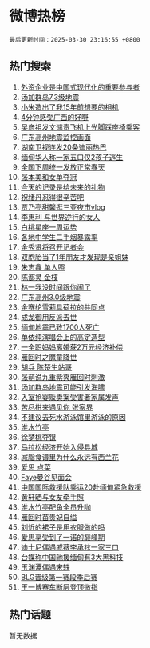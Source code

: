 # 微博热榜

`最后更新时间：2025-03-30 23:16:55 +0800`

## 热门搜索

1. [外资企业是中国式现代化的重要参与者](https://m.weibo.cn/search?containerid=100103type%3D1%26t%3D10%26q%3D%23%E5%A4%96%E8%B5%84%E4%BC%81%E4%B8%9A%E6%98%AF%E4%B8%AD%E5%9B%BD%E5%BC%8F%E7%8E%B0%E4%BB%A3%E5%8C%96%E7%9A%84%E9%87%8D%E8%A6%81%E5%8F%82%E4%B8%8E%E8%80%85%23&stream_entry_id=51&isnewpage=1&extparam=seat%3D1%26pos%3D0%26filter_type%3Drealtimehot%26stream_entry_id%3D51%26c_type%3D51%26dgr%3D0%26cate%3D10103%26q%3D%2523%25E5%25A4%2596%25E8%25B5%2584%25E4%25BC%2581%25E4%25B8%259A%25E6%2598%25AF%25E4%25B8%25AD%25E5%259B%25BD%25E5%25BC%258F%25E7%258E%25B0%25E4%25BB%25A3%25E5%258C%2596%25E7%259A%2584%25E9%2587%258D%25E8%25A6%2581%25E5%258F%2582%25E4%25B8%258E%25E8%2580%2585%2523%26display_time%3D1743347814%26pre_seqid%3D174334781441103112343105)
1. [汤加群岛7.3级地震](https://m.weibo.cn/search?containerid=100103type%3D1%26t%3D10%26q%3D%23%E6%B1%A4%E5%8A%A0%E7%BE%A4%E5%B2%9B7.3%E7%BA%A7%E5%9C%B0%E9%9C%87%23&stream_entry_id=31&isnewpage=1&extparam=seat%3D1%26stream_entry_id%3D31%26q%3D%2523%25E6%25B1%25A4%25E5%258A%25A0%25E7%25BE%25A4%25E5%25B2%259B7.3%25E7%25BA%25A7%25E5%259C%25B0%25E9%259C%2587%2523%26dgr%3D0%26flag%3D2%26pos%3D0%26band_rank%3D1%26c_type%3D31%26realpos%3D1%26lcate%3D5001%26cate%3D5001%26filter_type%3Drealtimehot%26display_time%3D1743347814%26pre_seqid%3D174334781441103112343105)
1. [小米造出了我15年前想要的相机](https://m.weibo.cn/search?containerid=100103type%3D1%26t%3D10%26q%3D%E5%B0%8F%E7%B1%B3%E9%80%A0%E5%87%BA%E4%BA%86%E6%88%9115%E5%B9%B4%E5%89%8D%E6%83%B3%E8%A6%81%E7%9A%84%E7%9B%B8%E6%9C%BA&stream_entry_id=31&isnewpage=1&extparam=seat%3D1%26stream_entry_id%3D31%26q%3D%25E5%25B0%258F%25E7%25B1%25B3%25E9%2580%25A0%25E5%2587%25BA%25E4%25BA%2586%25E6%2588%259115%25E5%25B9%25B4%25E5%2589%258D%25E6%2583%25B3%25E8%25A6%2581%25E7%259A%2584%25E7%259B%25B8%25E6%259C%25BA%26dgr%3D0%26flag%3D2%26pos%3D1%26band_rank%3D2%26c_type%3D31%26realpos%3D2%26lcate%3D5001%26cate%3D5001%26filter_type%3Drealtimehot%26display_time%3D1743347814%26pre_seqid%3D174334781441103112343105)
1. [4分钟感受广西的好嘢](https://m.weibo.cn/search?containerid=100103type%3D1%26t%3D10%26q%3D%234%E5%88%86%E9%92%9F%E6%84%9F%E5%8F%97%E5%B9%BF%E8%A5%BF%E7%9A%84%E5%A5%BD%E5%98%A2%23&stream_entry_id=31&isnewpage=1&extparam=seat%3D1%26stream_entry_id%3D31%26q%3D%25234%25E5%2588%2586%25E9%2592%259F%25E6%2584%259F%25E5%258F%2597%25E5%25B9%25BF%25E8%25A5%25BF%25E7%259A%2584%25E5%25A5%25BD%25E5%2598%25A2%2523%26dgr%3D0%26flag%3D0%26pos%3D2%26band_rank%3D3%26c_type%3D31%26realpos%3D3%26lcate%3D5001%26cate%3D5001%26filter_type%3Drealtimehot%26display_time%3D1743347814%26pre_seqid%3D174334781441103112343105)
1. [吴彦祖发文谴责飞机上光脚踩座椅乘客](https://m.weibo.cn/search?containerid=100103type%3D1%26t%3D10%26q%3D%23%E5%90%B4%E5%BD%A6%E7%A5%96%E5%8F%91%E6%96%87%E8%B0%B4%E8%B4%A3%E9%A3%9E%E6%9C%BA%E4%B8%8A%E5%85%89%E8%84%9A%E8%B8%A9%E5%BA%A7%E6%A4%85%E4%B9%98%E5%AE%A2%23&stream_entry_id=31&isnewpage=1&extparam=seat%3D1%26stream_entry_id%3D31%26q%3D%2523%25E5%2590%25B4%25E5%25BD%25A6%25E7%25A5%2596%25E5%258F%2591%25E6%2596%2587%25E8%25B0%25B4%25E8%25B4%25A3%25E9%25A3%259E%25E6%259C%25BA%25E4%25B8%258A%25E5%2585%2589%25E8%2584%259A%25E8%25B8%25A9%25E5%25BA%25A7%25E6%25A4%2585%25E4%25B9%2598%25E5%25AE%25A2%2523%26dgr%3D0%26flag%3D1%26pos%3D3%26band_rank%3D4%26c_type%3D31%26realpos%3D4%26lcate%3D5001%26cate%3D5001%26filter_type%3Drealtimehot%26display_time%3D1743347814%26pre_seqid%3D174334781441103112343105)
1. [广东高州地震监控画面](https://m.weibo.cn/search?containerid=100103type%3D1%26t%3D10%26q%3D%23%E5%B9%BF%E4%B8%9C%E9%AB%98%E5%B7%9E%E5%9C%B0%E9%9C%87%E7%9B%91%E6%8E%A7%E7%94%BB%E9%9D%A2%23&stream_entry_id=31&isnewpage=1&extparam=seat%3D1%26stream_entry_id%3D31%26q%3D%2523%25E5%25B9%25BF%25E4%25B8%259C%25E9%25AB%2598%25E5%25B7%259E%25E5%259C%25B0%25E9%259C%2587%25E7%259B%2591%25E6%258E%25A7%25E7%2594%25BB%25E9%259D%25A2%2523%26dgr%3D0%26flag%3D1%26pos%3D4%26band_rank%3D5%26c_type%3D31%26realpos%3D5%26lcate%3D5001%26cate%3D5001%26filter_type%3Drealtimehot%26display_time%3D1743347814%26pre_seqid%3D174334781441103112343105)
1. [湖南卫视连发20条迪丽热巴](https://m.weibo.cn/search?containerid=100103type%3D1%26t%3D10%26q%3D%23%E6%B9%96%E5%8D%97%E5%8D%AB%E8%A7%86%E8%BF%9E%E5%8F%9120%E6%9D%A1%E8%BF%AA%E4%B8%BD%E7%83%AD%E5%B7%B4%23&stream_entry_id=31&isnewpage=1&extparam=seat%3D1%26stream_entry_id%3D31%26q%3D%2523%25E6%25B9%2596%25E5%258D%2597%25E5%258D%25AB%25E8%25A7%2586%25E8%25BF%259E%25E5%258F%259120%25E6%259D%25A1%25E8%25BF%25AA%25E4%25B8%25BD%25E7%2583%25AD%25E5%25B7%25B4%2523%26dgr%3D0%26flag%3D0%26pos%3D5%26band_rank%3D6%26c_type%3D31%26realpos%3D6%26lcate%3D5001%26cate%3D5001%26filter_type%3Drealtimehot%26display_time%3D1743347814%26pre_seqid%3D174334781441103112343105)
1. [缅甸华人称一家五口仅2孩子逃生](https://m.weibo.cn/search?containerid=100103type%3D1%26t%3D10%26q%3D%23%E7%BC%85%E7%94%B8%E5%8D%8E%E4%BA%BA%E7%A7%B0%E4%B8%80%E5%AE%B6%E4%BA%94%E5%8F%A3%E4%BB%852%E5%AD%A9%E5%AD%90%E9%80%83%E7%94%9F%23&stream_entry_id=31&isnewpage=1&extparam=seat%3D1%26stream_entry_id%3D31%26q%3D%2523%25E7%25BC%2585%25E7%2594%25B8%25E5%258D%258E%25E4%25BA%25BA%25E7%25A7%25B0%25E4%25B8%2580%25E5%25AE%25B6%25E4%25BA%2594%25E5%258F%25A3%25E4%25BB%25852%25E5%25AD%25A9%25E5%25AD%2590%25E9%2580%2583%25E7%2594%259F%2523%26dgr%3D0%26flag%3D1%26pos%3D6%26band_rank%3D7%26c_type%3D31%26realpos%3D7%26lcate%3D5001%26cate%3D5001%26filter_type%3Drealtimehot%26display_time%3D1743347814%26pre_seqid%3D174334781441103112343105)
1. [全国下周统一发放正常春天](https://m.weibo.cn/search?containerid=100103type%3D1%26t%3D10%26q%3D%23%E5%85%A8%E5%9B%BD%E4%B8%8B%E5%91%A8%E7%BB%9F%E4%B8%80%E5%8F%91%E6%94%BE%E6%AD%A3%E5%B8%B8%E6%98%A5%E5%A4%A9%23&stream_entry_id=31&isnewpage=1&extparam=seat%3D1%26stream_entry_id%3D31%26q%3D%2523%25E5%2585%25A8%25E5%259B%25BD%25E4%25B8%258B%25E5%2591%25A8%25E7%25BB%259F%25E4%25B8%2580%25E5%258F%2591%25E6%2594%25BE%25E6%25AD%25A3%25E5%25B8%25B8%25E6%2598%25A5%25E5%25A4%25A9%2523%26dgr%3D0%26flag%3D1%26pos%3D7%26band_rank%3D8%26c_type%3D31%26realpos%3D8%26lcate%3D5001%26cate%3D5001%26filter_type%3Drealtimehot%26display_time%3D1743347814%26pre_seqid%3D174334781441103112343105)
1. [张本美和女单夺冠](https://m.weibo.cn/search?containerid=100103type%3D1%26t%3D10%26q%3D%23%E5%BC%A0%E6%9C%AC%E7%BE%8E%E5%92%8C%E5%A5%B3%E5%8D%95%E5%A4%BA%E5%86%A0%23&stream_entry_id=31&isnewpage=1&extparam=seat%3D1%26stream_entry_id%3D31%26q%3D%2523%25E5%25BC%25A0%25E6%259C%25AC%25E7%25BE%258E%25E5%2592%258C%25E5%25A5%25B3%25E5%258D%2595%25E5%25A4%25BA%25E5%2586%25A0%2523%26dgr%3D0%26flag%3D0%26pos%3D8%26band_rank%3D9%26c_type%3D31%26realpos%3D9%26lcate%3D5001%26cate%3D5001%26filter_type%3Drealtimehot%26display_time%3D1743347814%26pre_seqid%3D174334781441103112343105)
1. [今天的记录是给未来的礼物](https://m.weibo.cn/search?containerid=100103type%3D1%26t%3D10%26q%3D%23%E4%BB%8A%E5%A4%A9%E7%9A%84%E8%AE%B0%E5%BD%95%E6%98%AF%E7%BB%99%E6%9C%AA%E6%9D%A5%E7%9A%84%E7%A4%BC%E7%89%A9%23&stream_entry_id=31&isnewpage=1&extparam=seat%3D1%26stream_entry_id%3D31%26q%3D%2523%25E4%25BB%258A%25E5%25A4%25A9%25E7%259A%2584%25E8%25AE%25B0%25E5%25BD%2595%25E6%2598%25AF%25E7%25BB%2599%25E6%259C%25AA%25E6%259D%25A5%25E7%259A%2584%25E7%25A4%25BC%25E7%2589%25A9%2523%26dgr%3D0%26flag%3D1%26pos%3D9%26band_rank%3D10%26c_type%3D31%26realpos%3D10%26lcate%3D5001%26cate%3D5001%26filter_type%3Drealtimehot%26display_time%3D1743347814%26pre_seqid%3D174334781441103112343105)
1. [祝绪丹忍得很辛苦吧](https://m.weibo.cn/search?containerid=100103type%3D1%26t%3D10%26q%3D%E7%A5%9D%E7%BB%AA%E4%B8%B9%E5%BF%8D%E5%BE%97%E5%BE%88%E8%BE%9B%E8%8B%A6%E5%90%A7&stream_entry_id=31&isnewpage=1&extparam=seat%3D1%26stream_entry_id%3D31%26q%3D%25E7%25A5%259D%25E7%25BB%25AA%25E4%25B8%25B9%25E5%25BF%258D%25E5%25BE%2597%25E5%25BE%2588%25E8%25BE%259B%25E8%258B%25A6%25E5%2590%25A7%26dgr%3D0%26flag%3D2%26pos%3D10%26band_rank%3D11%26c_type%3D31%26realpos%3D11%26lcate%3D5001%26cate%3D5001%26filter_type%3Drealtimehot%26display_time%3D1743347814%26pre_seqid%3D174334781441103112343105)
1. [贾乃亮甜馨逛三亚夜市vlog](https://m.weibo.cn/search?containerid=100103type%3D1%26t%3D10%26q%3D%23%E8%B4%BE%E4%B9%83%E4%BA%AE%E7%94%9C%E9%A6%A8%E9%80%9B%E4%B8%89%E4%BA%9A%E5%A4%9C%E5%B8%82vlog%23&stream_entry_id=31&isnewpage=1&extparam=seat%3D1%26stream_entry_id%3D31%26q%3D%2523%25E8%25B4%25BE%25E4%25B9%2583%25E4%25BA%25AE%25E7%2594%259C%25E9%25A6%25A8%25E9%2580%259B%25E4%25B8%2589%25E4%25BA%259A%25E5%25A4%259C%25E5%25B8%2582vlog%2523%26dgr%3D0%26flag%3D1%26pos%3D11%26band_rank%3D12%26c_type%3D31%26realpos%3D12%26lcate%3D5001%26cate%3D5001%26filter_type%3Drealtimehot%26display_time%3D1743347814%26pre_seqid%3D174334781441103112343105)
1. [李惠利 与世界逆行的女人](https://m.weibo.cn/search?containerid=100103type%3D1%26t%3D10%26q%3D%E6%9D%8E%E6%83%A0%E5%88%A9+%E4%B8%8E%E4%B8%96%E7%95%8C%E9%80%86%E8%A1%8C%E7%9A%84%E5%A5%B3%E4%BA%BA&stream_entry_id=31&isnewpage=1&extparam=seat%3D1%26stream_entry_id%3D31%26q%3D%25E6%259D%258E%25E6%2583%25A0%25E5%2588%25A9%2520%25E4%25B8%258E%25E4%25B8%2596%25E7%2595%258C%25E9%2580%2586%25E8%25A1%258C%25E7%259A%2584%25E5%25A5%25B3%25E4%25BA%25BA%26dgr%3D0%26flag%3D1%26pos%3D12%26band_rank%3D13%26c_type%3D31%26realpos%3D13%26lcate%3D5001%26cate%3D5001%26filter_type%3Drealtimehot%26display_time%3D1743347814%26pre_seqid%3D174334781441103112343105)
1. [白桃星座一周运势](https://m.weibo.cn/search?containerid=100103type%3D1%26t%3D10%26q%3D%E7%99%BD%E6%A1%83%E6%98%9F%E5%BA%A7%E4%B8%80%E5%91%A8%E8%BF%90%E5%8A%BF&stream_entry_id=31&isnewpage=1&extparam=seat%3D1%26stream_entry_id%3D31%26q%3D%25E7%2599%25BD%25E6%25A1%2583%25E6%2598%259F%25E5%25BA%25A7%25E4%25B8%2580%25E5%2591%25A8%25E8%25BF%2590%25E5%258A%25BF%26dgr%3D0%26flag%3D1%26pos%3D13%26band_rank%3D14%26c_type%3D31%26realpos%3D14%26lcate%3D5001%26cate%3D5001%26filter_type%3Drealtimehot%26display_time%3D1743347814%26pre_seqid%3D174334781441103112343105)
1. [各地中学生二手烟暴露率](https://m.weibo.cn/search?containerid=100103type%3D1%26t%3D10%26q%3D%23%E5%90%84%E5%9C%B0%E4%B8%AD%E5%AD%A6%E7%94%9F%E4%BA%8C%E6%89%8B%E7%83%9F%E6%9A%B4%E9%9C%B2%E7%8E%87%23&stream_entry_id=31&isnewpage=1&extparam=seat%3D1%26stream_entry_id%3D31%26q%3D%2523%25E5%2590%2584%25E5%259C%25B0%25E4%25B8%25AD%25E5%25AD%25A6%25E7%2594%259F%25E4%25BA%258C%25E6%2589%258B%25E7%2583%259F%25E6%259A%25B4%25E9%259C%25B2%25E7%258E%2587%2523%26dgr%3D0%26flag%3D1%26pos%3D14%26band_rank%3D15%26c_type%3D31%26realpos%3D15%26lcate%3D5001%26cate%3D5001%26filter_type%3Drealtimehot%26display_time%3D1743347814%26pre_seqid%3D174334781441103112343105)
1. [金秀贤将召开记者会](https://m.weibo.cn/search?containerid=100103type%3D1%26t%3D10%26q%3D%23%E9%87%91%E7%A7%80%E8%B4%A4%E5%B0%86%E5%8F%AC%E5%BC%80%E8%AE%B0%E8%80%85%E4%BC%9A%23&stream_entry_id=31&isnewpage=1&extparam=seat%3D1%26stream_entry_id%3D31%26q%3D%2523%25E9%2587%2591%25E7%25A7%2580%25E8%25B4%25A4%25E5%25B0%2586%25E5%258F%25AC%25E5%25BC%2580%25E8%25AE%25B0%25E8%2580%2585%25E4%25BC%259A%2523%26dgr%3D0%26flag%3D1%26pos%3D15%26band_rank%3D16%26c_type%3D31%26realpos%3D16%26lcate%3D5001%26cate%3D5001%26filter_type%3Drealtimehot%26display_time%3D1743347814%26pre_seqid%3D174334781441103112343105)
1. [双胞胎当了1年朋友才发现是亲姐妹](https://m.weibo.cn/search?containerid=100103type%3D1%26t%3D10%26q%3D%23%E5%8F%8C%E8%83%9E%E8%83%8E%E5%BD%93%E4%BA%861%E5%B9%B4%E6%9C%8B%E5%8F%8B%E6%89%8D%E5%8F%91%E7%8E%B0%E6%98%AF%E4%BA%B2%E5%A7%90%E5%A6%B9%23&stream_entry_id=31&isnewpage=1&extparam=seat%3D1%26stream_entry_id%3D31%26q%3D%2523%25E5%258F%258C%25E8%2583%259E%25E8%2583%258E%25E5%25BD%2593%25E4%25BA%25861%25E5%25B9%25B4%25E6%259C%258B%25E5%258F%258B%25E6%2589%258D%25E5%258F%2591%25E7%258E%25B0%25E6%2598%25AF%25E4%25BA%25B2%25E5%25A7%2590%25E5%25A6%25B9%2523%26dgr%3D0%26flag%3D2%26pos%3D16%26band_rank%3D17%26c_type%3D31%26realpos%3D17%26lcate%3D5001%26cate%3D5001%26filter_type%3Drealtimehot%26display_time%3D1743347814%26pre_seqid%3D174334781441103112343105)
1. [朱志鑫 单人照](https://m.weibo.cn/search?containerid=100103type%3D1%26t%3D10%26q%3D%E6%9C%B1%E5%BF%97%E9%91%AB+%E5%8D%95%E4%BA%BA%E7%85%A7&stream_entry_id=31&isnewpage=1&extparam=seat%3D1%26stream_entry_id%3D31%26q%3D%25E6%259C%25B1%25E5%25BF%2597%25E9%2591%25AB%2520%25E5%258D%2595%25E4%25BA%25BA%25E7%2585%25A7%26dgr%3D0%26flag%3D1%26pos%3D17%26band_rank%3D18%26c_type%3D31%26realpos%3D18%26lcate%3D5001%26cate%3D5001%26filter_type%3Drealtimehot%26display_time%3D1743347814%26pre_seqid%3D174334781441103112343105)
1. [陈都灵 金枝](https://m.weibo.cn/search?containerid=100103type%3D1%26t%3D10%26q%3D%E9%99%88%E9%83%BD%E7%81%B5+%E9%87%91%E6%9E%9D&stream_entry_id=31&isnewpage=1&extparam=seat%3D1%26stream_entry_id%3D31%26q%3D%25E9%2599%2588%25E9%2583%25BD%25E7%2581%25B5%2520%25E9%2587%2591%25E6%259E%259D%26dgr%3D0%26flag%3D0%26pos%3D18%26band_rank%3D19%26c_type%3D31%26realpos%3D19%26lcate%3D5001%26cate%3D5001%26filter_type%3Drealtimehot%26display_time%3D1743347814%26pre_seqid%3D174334781441103112343105)
1. [林一我没时间跟你闹了](https://m.weibo.cn/search?containerid=100103type%3D1%26t%3D10%26q%3D%E6%9E%97%E4%B8%80%E6%88%91%E6%B2%A1%E6%97%B6%E9%97%B4%E8%B7%9F%E4%BD%A0%E9%97%B9%E4%BA%86&stream_entry_id=31&isnewpage=1&extparam=seat%3D1%26stream_entry_id%3D31%26q%3D%25E6%259E%2597%25E4%25B8%2580%25E6%2588%2591%25E6%25B2%25A1%25E6%2597%25B6%25E9%2597%25B4%25E8%25B7%259F%25E4%25BD%25A0%25E9%2597%25B9%25E4%25BA%2586%26dgr%3D0%26flag%3D1%26pos%3D19%26band_rank%3D20%26c_type%3D31%26realpos%3D20%26lcate%3D5001%26cate%3D5001%26filter_type%3Drealtimehot%26display_time%3D1743347814%26pre_seqid%3D174334781441103112343105)
1. [广东高州3.0级地震](https://m.weibo.cn/search?containerid=100103type%3D1%26t%3D10%26q%3D%23%E5%B9%BF%E4%B8%9C%E9%AB%98%E5%B7%9E3.0%E7%BA%A7%E5%9C%B0%E9%9C%87%23&stream_entry_id=31&isnewpage=1&extparam=seat%3D1%26stream_entry_id%3D31%26q%3D%2523%25E5%25B9%25BF%25E4%25B8%259C%25E9%25AB%2598%25E5%25B7%259E3.0%25E7%25BA%25A7%25E5%259C%25B0%25E9%259C%2587%2523%26dgr%3D0%26flag%3D0%26pos%3D20%26band_rank%3D21%26c_type%3D31%26realpos%3D21%26lcate%3D5001%26cate%3D5001%26filter_type%3Drealtimehot%26display_time%3D1743347814%26pre_seqid%3D174334781441103112343105)
1. [金赛纶雪莉具荷拉的共同点](https://m.weibo.cn/search?containerid=100103type%3D1%26t%3D10%26q%3D%23%E9%87%91%E8%B5%9B%E7%BA%B6%E9%9B%AA%E8%8E%89%E5%85%B7%E8%8D%B7%E6%8B%89%E7%9A%84%E5%85%B1%E5%90%8C%E7%82%B9%23&stream_entry_id=31&isnewpage=1&extparam=seat%3D1%26stream_entry_id%3D31%26q%3D%2523%25E9%2587%2591%25E8%25B5%259B%25E7%25BA%25B6%25E9%259B%25AA%25E8%258E%2589%25E5%2585%25B7%25E8%258D%25B7%25E6%258B%2589%25E7%259A%2584%25E5%2585%25B1%25E5%2590%258C%25E7%2582%25B9%2523%26dgr%3D0%26flag%3D1%26pos%3D21%26band_rank%3D22%26c_type%3D31%26realpos%3D22%26lcate%3D5001%26cate%3D5001%26filter_type%3Drealtimehot%26display_time%3D1743347814%26pre_seqid%3D174334781441103112343105)
1. [成龙御用反派去世](https://m.weibo.cn/search?containerid=100103type%3D1%26t%3D10%26q%3D%23%E6%88%90%E9%BE%99%E5%BE%A1%E7%94%A8%E5%8F%8D%E6%B4%BE%E5%8E%BB%E4%B8%96%23&stream_entry_id=31&isnewpage=1&extparam=seat%3D1%26stream_entry_id%3D31%26q%3D%2523%25E6%2588%2590%25E9%25BE%2599%25E5%25BE%25A1%25E7%2594%25A8%25E5%258F%258D%25E6%25B4%25BE%25E5%258E%25BB%25E4%25B8%2596%2523%26dgr%3D0%26flag%3D0%26pos%3D22%26band_rank%3D23%26c_type%3D31%26realpos%3D23%26lcate%3D5001%26cate%3D5001%26filter_type%3Drealtimehot%26display_time%3D1743347814%26pre_seqid%3D174334781441103112343105)
1. [缅甸地震已致1700人死亡](https://m.weibo.cn/search?containerid=100103type%3D1%26t%3D10%26q%3D%23%E7%BC%85%E7%94%B8%E5%9C%B0%E9%9C%87%E5%B7%B2%E8%87%B41700%E4%BA%BA%E6%AD%BB%E4%BA%A1%23&stream_entry_id=31&isnewpage=1&extparam=seat%3D1%26stream_entry_id%3D31%26q%3D%2523%25E7%25BC%2585%25E7%2594%25B8%25E5%259C%25B0%25E9%259C%2587%25E5%25B7%25B2%25E8%2587%25B41700%25E4%25BA%25BA%25E6%25AD%25BB%25E4%25BA%25A1%2523%26dgr%3D0%26flag%3D0%26pos%3D23%26band_rank%3D24%26c_type%3D31%26realpos%3D24%26lcate%3D5001%26cate%3D5001%26filter_type%3Drealtimehot%26display_time%3D1743347814%26pre_seqid%3D174334781441103112343105)
1. [单依纯演唱会上的高定造型](https://m.weibo.cn/search?containerid=100103type%3D1%26t%3D10%26q%3D%E5%8D%95%E4%BE%9D%E7%BA%AF%E6%BC%94%E5%94%B1%E4%BC%9A%E4%B8%8A%E7%9A%84%E9%AB%98%E5%AE%9A%E9%80%A0%E5%9E%8B&stream_entry_id=31&isnewpage=1&extparam=seat%3D1%26stream_entry_id%3D31%26q%3D%25E5%258D%2595%25E4%25BE%259D%25E7%25BA%25AF%25E6%25BC%2594%25E5%2594%25B1%25E4%25BC%259A%25E4%25B8%258A%25E7%259A%2584%25E9%25AB%2598%25E5%25AE%259A%25E9%2580%25A0%25E5%259E%258B%26dgr%3D0%26flag%3D1%26pos%3D24%26band_rank%3D25%26c_type%3D31%26realpos%3D25%26lcate%3D5001%26cate%3D5001%26filter_type%3Drealtimehot%26display_time%3D1743347814%26pre_seqid%3D174334781441103112343105)
1. [一全职妈妈离婚获2万元经济补偿](https://m.weibo.cn/search?containerid=100103type%3D1%26t%3D10%26q%3D%23%E4%B8%80%E5%85%A8%E8%81%8C%E5%A6%88%E5%A6%88%E7%A6%BB%E5%A9%9A%E8%8E%B72%E4%B8%87%E5%85%83%E7%BB%8F%E6%B5%8E%E8%A1%A5%E5%81%BF%23&stream_entry_id=31&isnewpage=1&extparam=seat%3D1%26stream_entry_id%3D31%26q%3D%2523%25E4%25B8%2580%25E5%2585%25A8%25E8%2581%258C%25E5%25A6%2588%25E5%25A6%2588%25E7%25A6%25BB%25E5%25A9%259A%25E8%258E%25B72%25E4%25B8%2587%25E5%2585%2583%25E7%25BB%258F%25E6%25B5%258E%25E8%25A1%25A5%25E5%2581%25BF%2523%26dgr%3D0%26flag%3D1%26pos%3D25%26band_rank%3D26%26c_type%3D31%26realpos%3D26%26lcate%3D5001%26cate%3D5001%26filter_type%3Drealtimehot%26display_time%3D1743347814%26pre_seqid%3D174334781441103112343105)
1. [雁回时之魔童降世](https://m.weibo.cn/search?containerid=100103type%3D1%26t%3D10%26q%3D%E9%9B%81%E5%9B%9E%E6%97%B6%E4%B9%8B%E9%AD%94%E7%AB%A5%E9%99%8D%E4%B8%96&stream_entry_id=31&isnewpage=1&extparam=seat%3D1%26stream_entry_id%3D31%26q%3D%25E9%259B%2581%25E5%259B%259E%25E6%2597%25B6%25E4%25B9%258B%25E9%25AD%2594%25E7%25AB%25A5%25E9%2599%258D%25E4%25B8%2596%26dgr%3D0%26flag%3D1%26pos%3D26%26band_rank%3D27%26c_type%3D31%26realpos%3D27%26lcate%3D5001%26cate%3D5001%26filter_type%3Drealtimehot%26display_time%3D1743347814%26pre_seqid%3D174334781441103112343105)
1. [胡兵 陈楚生站哥](https://m.weibo.cn/search?containerid=100103type%3D1%26t%3D10%26q%3D%E8%83%A1%E5%85%B5+%E9%99%88%E6%A5%9A%E7%94%9F%E7%AB%99%E5%93%A5&stream_entry_id=31&isnewpage=1&extparam=seat%3D1%26stream_entry_id%3D31%26q%3D%25E8%2583%25A1%25E5%2585%25B5%2520%25E9%2599%2588%25E6%25A5%259A%25E7%2594%259F%25E7%25AB%2599%25E5%2593%25A5%26dgr%3D0%26flag%3D1%26pos%3D27%26band_rank%3D28%26c_type%3D31%26realpos%3D28%26lcate%3D5001%26cate%3D5001%26filter_type%3Drealtimehot%26display_time%3D1743347814%26pre_seqid%3D174334781441103112343105)
1. [张萌说九重紫爽雁回时刺激](https://m.weibo.cn/search?containerid=100103type%3D1%26t%3D10%26q%3D%23%E5%BC%A0%E8%90%8C%E8%AF%B4%E4%B9%9D%E9%87%8D%E7%B4%AB%E7%88%BD%E9%9B%81%E5%9B%9E%E6%97%B6%E5%88%BA%E6%BF%80%23&stream_entry_id=31&isnewpage=1&extparam=seat%3D1%26stream_entry_id%3D31%26q%3D%2523%25E5%25BC%25A0%25E8%2590%258C%25E8%25AF%25B4%25E4%25B9%259D%25E9%2587%258D%25E7%25B4%25AB%25E7%2588%25BD%25E9%259B%2581%25E5%259B%259E%25E6%2597%25B6%25E5%2588%25BA%25E6%25BF%2580%2523%26dgr%3D0%26flag%3D1%26pos%3D28%26band_rank%3D29%26c_type%3D31%26realpos%3D29%26lcate%3D5001%26cate%3D5001%26filter_type%3Drealtimehot%26display_time%3D1743347814%26pre_seqid%3D174334781441103112343105)
1. [汤加群岛地震可能引发海啸](https://m.weibo.cn/search?containerid=100103type%3D1%26t%3D10%26q%3D%23%E6%B1%A4%E5%8A%A0%E7%BE%A4%E5%B2%9B%E5%9C%B0%E9%9C%87%E5%8F%AF%E8%83%BD%E5%BC%95%E5%8F%91%E6%B5%B7%E5%95%B8%23&stream_entry_id=31&isnewpage=1&extparam=seat%3D1%26stream_entry_id%3D31%26q%3D%2523%25E6%25B1%25A4%25E5%258A%25A0%25E7%25BE%25A4%25E5%25B2%259B%25E5%259C%25B0%25E9%259C%2587%25E5%258F%25AF%25E8%2583%25BD%25E5%25BC%2595%25E5%258F%2591%25E6%25B5%25B7%25E5%2595%25B8%2523%26dgr%3D0%26flag%3D0%26pos%3D29%26band_rank%3D30%26c_type%3D31%26realpos%3D30%26lcate%3D5001%26cate%3D5001%26filter_type%3Drealtimehot%26display_time%3D1743347814%26pre_seqid%3D174334781441103112343105)
1. [入室抢婴贩卖案受害者家属发声](https://m.weibo.cn/search?containerid=100103type%3D1%26t%3D10%26q%3D%23%E5%85%A5%E5%AE%A4%E6%8A%A2%E5%A9%B4%E8%B4%A9%E5%8D%96%E6%A1%88%E5%8F%97%E5%AE%B3%E8%80%85%E5%AE%B6%E5%B1%9E%E5%8F%91%E5%A3%B0%23&stream_entry_id=31&isnewpage=1&extparam=seat%3D1%26stream_entry_id%3D31%26q%3D%2523%25E5%2585%25A5%25E5%25AE%25A4%25E6%258A%25A2%25E5%25A9%25B4%25E8%25B4%25A9%25E5%258D%2596%25E6%25A1%2588%25E5%258F%2597%25E5%25AE%25B3%25E8%2580%2585%25E5%25AE%25B6%25E5%25B1%259E%25E5%258F%2591%25E5%25A3%25B0%2523%26dgr%3D0%26flag%3D1%26pos%3D30%26band_rank%3D31%26c_type%3D31%26realpos%3D31%26lcate%3D5001%26cate%3D5001%26filter_type%3Drealtimehot%26display_time%3D1743347814%26pre_seqid%3D174334781441103112343105)
1. [苦尽柑来遇见你 张家界](https://m.weibo.cn/search?containerid=100103type%3D1%26t%3D10%26q%3D%E8%8B%A6%E5%B0%BD%E6%9F%91%E6%9D%A5%E9%81%87%E8%A7%81%E4%BD%A0+%E5%BC%A0%E5%AE%B6%E7%95%8C&stream_entry_id=31&isnewpage=1&extparam=seat%3D1%26stream_entry_id%3D31%26q%3D%25E8%258B%25A6%25E5%25B0%25BD%25E6%259F%2591%25E6%259D%25A5%25E9%2581%2587%25E8%25A7%2581%25E4%25BD%25A0%2520%25E5%25BC%25A0%25E5%25AE%25B6%25E7%2595%258C%26dgr%3D0%26flag%3D0%26pos%3D31%26band_rank%3D32%26c_type%3D31%26realpos%3D32%26lcate%3D5001%26cate%3D5001%26filter_type%3Drealtimehot%26display_time%3D1743347814%26pre_seqid%3D174334781441103112343105)
1. [不建议去死水游泳馆里游泳的原因](https://m.weibo.cn/search?containerid=100103type%3D1%26t%3D10%26q%3D%23%E4%B8%8D%E5%BB%BA%E8%AE%AE%E5%8E%BB%E6%AD%BB%E6%B0%B4%E6%B8%B8%E6%B3%B3%E9%A6%86%E9%87%8C%E6%B8%B8%E6%B3%B3%E7%9A%84%E5%8E%9F%E5%9B%A0%23&stream_entry_id=31&isnewpage=1&extparam=seat%3D1%26stream_entry_id%3D31%26q%3D%2523%25E4%25B8%258D%25E5%25BB%25BA%25E8%25AE%25AE%25E5%258E%25BB%25E6%25AD%25BB%25E6%25B0%25B4%25E6%25B8%25B8%25E6%25B3%25B3%25E9%25A6%2586%25E9%2587%258C%25E6%25B8%25B8%25E6%25B3%25B3%25E7%259A%2584%25E5%258E%259F%25E5%259B%25A0%2523%26dgr%3D0%26flag%3D0%26pos%3D32%26band_rank%3D33%26c_type%3D31%26realpos%3D33%26lcate%3D5001%26cate%3D5001%26filter_type%3Drealtimehot%26display_time%3D1743347814%26pre_seqid%3D174334781441103112343105)
1. [淮水竹亭](https://m.weibo.cn/search?containerid=100103type%3D1%26t%3D10%26q%3D%E6%B7%AE%E6%B0%B4%E7%AB%B9%E4%BA%AD&stream_entry_id=31&isnewpage=1&extparam=seat%3D1%26stream_entry_id%3D31%26q%3D%25E6%25B7%25AE%25E6%25B0%25B4%25E7%25AB%25B9%25E4%25BA%25AD%26dgr%3D0%26flag%3D0%26pos%3D33%26band_rank%3D34%26c_type%3D31%26realpos%3D34%26lcate%3D5001%26cate%3D5001%26filter_type%3Drealtimehot%26display_time%3D1743347814%26pre_seqid%3D174334781441103112343105)
1. [徐梦桃夺银](https://m.weibo.cn/search?containerid=100103type%3D1%26t%3D10%26q%3D%23%E5%BE%90%E6%A2%A6%E6%A1%83%E5%A4%BA%E9%93%B6%23&stream_entry_id=31&isnewpage=1&extparam=seat%3D1%26stream_entry_id%3D31%26q%3D%2523%25E5%25BE%2590%25E6%25A2%25A6%25E6%25A1%2583%25E5%25A4%25BA%25E9%2593%25B6%2523%26dgr%3D0%26flag%3D1%26pos%3D34%26band_rank%3D35%26c_type%3D31%26realpos%3D35%26lcate%3D5001%26cate%3D5001%26filter_type%3Drealtimehot%26display_time%3D1743347814%26pre_seqid%3D174334781441103112343105)
1. [马拉松经济开始入侵县城](https://m.weibo.cn/search?containerid=100103type%3D1%26t%3D10%26q%3D%23%E9%A9%AC%E6%8B%89%E6%9D%BE%E7%BB%8F%E6%B5%8E%E5%BC%80%E5%A7%8B%E5%85%A5%E4%BE%B5%E5%8E%BF%E5%9F%8E%23&stream_entry_id=31&isnewpage=1&extparam=seat%3D1%26stream_entry_id%3D31%26q%3D%2523%25E9%25A9%25AC%25E6%258B%2589%25E6%259D%25BE%25E7%25BB%258F%25E6%25B5%258E%25E5%25BC%2580%25E5%25A7%258B%25E5%2585%25A5%25E4%25BE%25B5%25E5%258E%25BF%25E5%259F%258E%2523%26dgr%3D0%26flag%3D1%26pos%3D35%26band_rank%3D36%26c_type%3D31%26realpos%3D36%26lcate%3D5001%26cate%3D5001%26filter_type%3Drealtimehot%26display_time%3D1743347814%26pre_seqid%3D174334781441103112343105)
1. [减脂食谱里为什么永远有西兰花](https://m.weibo.cn/search?containerid=100103type%3D1%26t%3D10%26q%3D%23%E5%87%8F%E8%84%82%E9%A3%9F%E8%B0%B1%E9%87%8C%E4%B8%BA%E4%BB%80%E4%B9%88%E6%B0%B8%E8%BF%9C%E6%9C%89%E8%A5%BF%E5%85%B0%E8%8A%B1%23&stream_entry_id=31&isnewpage=1&extparam=seat%3D1%26stream_entry_id%3D31%26q%3D%2523%25E5%2587%258F%25E8%2584%2582%25E9%25A3%259F%25E8%25B0%25B1%25E9%2587%258C%25E4%25B8%25BA%25E4%25BB%2580%25E4%25B9%2588%25E6%25B0%25B8%25E8%25BF%259C%25E6%259C%2589%25E8%25A5%25BF%25E5%2585%25B0%25E8%258A%25B1%2523%26dgr%3D0%26flag%3D1%26pos%3D36%26band_rank%3D37%26c_type%3D31%26realpos%3D37%26lcate%3D5001%26cate%3D5001%26filter_type%3Drealtimehot%26display_time%3D1743347814%26pre_seqid%3D174334781441103112343105)
1. [爱思 点菜](https://m.weibo.cn/search?containerid=100103type%3D1%26t%3D10%26q%3D%E7%88%B1%E6%80%9D+%E7%82%B9%E8%8F%9C&stream_entry_id=31&isnewpage=1&extparam=seat%3D1%26stream_entry_id%3D31%26q%3D%25E7%2588%25B1%25E6%2580%259D%2520%25E7%2582%25B9%25E8%258F%259C%26dgr%3D0%26flag%3D1%26pos%3D37%26band_rank%3D38%26c_type%3D31%26realpos%3D38%26lcate%3D5001%26cate%3D5001%26filter_type%3Drealtimehot%26display_time%3D1743347814%26pre_seqid%3D174334781441103112343105)
1. [Faye曼谷见面会](https://m.weibo.cn/search?containerid=100103type%3D1%26t%3D10%26q%3DFaye%E6%9B%BC%E8%B0%B7%E8%A7%81%E9%9D%A2%E4%BC%9A&stream_entry_id=31&isnewpage=1&extparam=seat%3D1%26stream_entry_id%3D31%26q%3DFaye%25E6%259B%25BC%25E8%25B0%25B7%25E8%25A7%2581%25E9%259D%25A2%25E4%25BC%259A%26dgr%3D0%26flag%3D1%26pos%3D38%26band_rank%3D39%26c_type%3D31%26realpos%3D39%26lcate%3D5001%26cate%3D5001%26filter_type%3Drealtimehot%26display_time%3D1743347814%26pre_seqid%3D174334781441103112343105)
1. [中国国际救援队乘运20赴缅甸紧急救援](https://m.weibo.cn/search?containerid=100103type%3D1%26t%3D10%26q%3D%23%E4%B8%AD%E5%9B%BD%E5%9B%BD%E9%99%85%E6%95%91%E6%8F%B4%E9%98%9F%E4%B9%98%E8%BF%9020%E8%B5%B4%E7%BC%85%E7%94%B8%E7%B4%A7%E6%80%A5%E6%95%91%E6%8F%B4%23&stream_entry_id=31&isnewpage=1&extparam=seat%3D1%26stream_entry_id%3D31%26q%3D%2523%25E4%25B8%25AD%25E5%259B%25BD%25E5%259B%25BD%25E9%2599%2585%25E6%2595%2591%25E6%258F%25B4%25E9%2598%259F%25E4%25B9%2598%25E8%25BF%259020%25E8%25B5%25B4%25E7%25BC%2585%25E7%2594%25B8%25E7%25B4%25A7%25E6%2580%25A5%25E6%2595%2591%25E6%258F%25B4%2523%26dgr%3D0%26flag%3D1%26pos%3D39%26band_rank%3D40%26c_type%3D31%26realpos%3D40%26lcate%3D5001%26cate%3D5001%26filter_type%3Drealtimehot%26display_time%3D1743347814%26pre_seqid%3D174334781441103112343105)
1. [黄轩晒与女友牵手照](https://m.weibo.cn/search?containerid=100103type%3D1%26t%3D10%26q%3D%23%E9%BB%84%E8%BD%A9%E6%99%92%E4%B8%8E%E5%A5%B3%E5%8F%8B%E7%89%B5%E6%89%8B%E7%85%A7%23&stream_entry_id=31&isnewpage=1&extparam=seat%3D1%26stream_entry_id%3D31%26q%3D%2523%25E9%25BB%2584%25E8%25BD%25A9%25E6%2599%2592%25E4%25B8%258E%25E5%25A5%25B3%25E5%258F%258B%25E7%2589%25B5%25E6%2589%258B%25E7%2585%25A7%2523%26dgr%3D0%26flag%3D0%26pos%3D40%26band_rank%3D41%26c_type%3D31%26realpos%3D41%26lcate%3D5001%26cate%3D5001%26filter_type%3Drealtimehot%26display_time%3D1743347814%26pre_seqid%3D174334781441103112343105)
1. [淮水竹亭配角全员升咖](https://m.weibo.cn/search?containerid=100103type%3D1%26t%3D10%26q%3D%23%E6%B7%AE%E6%B0%B4%E7%AB%B9%E4%BA%AD%E9%85%8D%E8%A7%92%E5%85%A8%E5%91%98%E5%8D%87%E5%92%96%23&stream_entry_id=31&isnewpage=1&extparam=seat%3D1%26stream_entry_id%3D31%26q%3D%2523%25E6%25B7%25AE%25E6%25B0%25B4%25E7%25AB%25B9%25E4%25BA%25AD%25E9%2585%258D%25E8%25A7%2592%25E5%2585%25A8%25E5%2591%2598%25E5%258D%2587%25E5%2592%2596%2523%26dgr%3D0%26flag%3D0%26pos%3D41%26band_rank%3D42%26c_type%3D31%26realpos%3D42%26lcate%3D5001%26cate%3D5001%26filter_type%3Drealtimehot%26display_time%3D1743347814%26pre_seqid%3D174334781441103112343105)
1. [雁回时苗贵妃自缢](https://m.weibo.cn/search?containerid=100103type%3D1%26t%3D10%26q%3D%E9%9B%81%E5%9B%9E%E6%97%B6%E8%8B%97%E8%B4%B5%E5%A6%83%E8%87%AA%E7%BC%A2&stream_entry_id=31&isnewpage=1&extparam=seat%3D1%26stream_entry_id%3D31%26q%3D%25E9%259B%2581%25E5%259B%259E%25E6%2597%25B6%25E8%258B%2597%25E8%25B4%25B5%25E5%25A6%2583%25E8%2587%25AA%25E7%25BC%25A2%26dgr%3D0%26flag%3D1%26pos%3D42%26band_rank%3D43%26c_type%3D31%26realpos%3D43%26lcate%3D5001%26cate%3D5001%26filter_type%3Drealtimehot%26display_time%3D1743347814%26pre_seqid%3D174334781441103112343105)
1. [刘忻的裙子是用衣服做的吗](https://m.weibo.cn/search?containerid=100103type%3D1%26t%3D10%26q%3D%E5%88%98%E5%BF%BB%E7%9A%84%E8%A3%99%E5%AD%90%E6%98%AF%E7%94%A8%E8%A1%A3%E6%9C%8D%E5%81%9A%E7%9A%84%E5%90%97&stream_entry_id=31&isnewpage=1&extparam=seat%3D1%26stream_entry_id%3D31%26q%3D%25E5%2588%2598%25E5%25BF%25BB%25E7%259A%2584%25E8%25A3%2599%25E5%25AD%2590%25E6%2598%25AF%25E7%2594%25A8%25E8%25A1%25A3%25E6%259C%258D%25E5%2581%259A%25E7%259A%2584%25E5%2590%2597%26dgr%3D0%26flag%3D1%26pos%3D43%26band_rank%3D44%26c_type%3D31%26realpos%3D44%26lcate%3D5001%26cate%3D5001%26filter_type%3Drealtimehot%26display_time%3D1743347814%26pre_seqid%3D174334781441103112343105)
1. [爱思享受到了一诺的巅峰期](https://m.weibo.cn/search?containerid=100103type%3D1%26t%3D10%26q%3D%23%E7%88%B1%E6%80%9D%E4%BA%AB%E5%8F%97%E5%88%B0%E4%BA%86%E4%B8%80%E8%AF%BA%E7%9A%84%E5%B7%85%E5%B3%B0%E6%9C%9F%23&stream_entry_id=31&isnewpage=1&extparam=seat%3D1%26stream_entry_id%3D31%26q%3D%2523%25E7%2588%25B1%25E6%2580%259D%25E4%25BA%25AB%25E5%258F%2597%25E5%2588%25B0%25E4%25BA%2586%25E4%25B8%2580%25E8%25AF%25BA%25E7%259A%2584%25E5%25B7%2585%25E5%25B3%25B0%25E6%259C%259F%2523%26dgr%3D0%26flag%3D1%26pos%3D44%26band_rank%3D45%26c_type%3D31%26realpos%3D45%26lcate%3D5001%26cate%3D5001%26filter_type%3Drealtimehot%26display_time%3D1743347814%26pre_seqid%3D174334781441103112343105)
1. [迪士尼偶遇戚薇李承铉一家三口](https://m.weibo.cn/search?containerid=100103type%3D1%26t%3D10%26q%3D%23%E8%BF%AA%E5%A3%AB%E5%B0%BC%E5%81%B6%E9%81%87%E6%88%9A%E8%96%87%E6%9D%8E%E6%89%BF%E9%93%89%E4%B8%80%E5%AE%B6%E4%B8%89%E5%8F%A3%23&stream_entry_id=31&isnewpage=1&extparam=seat%3D1%26stream_entry_id%3D31%26q%3D%2523%25E8%25BF%25AA%25E5%25A3%25AB%25E5%25B0%25BC%25E5%2581%25B6%25E9%2581%2587%25E6%2588%259A%25E8%2596%2587%25E6%259D%258E%25E6%2589%25BF%25E9%2593%2589%25E4%25B8%2580%25E5%25AE%25B6%25E4%25B8%2589%25E5%258F%25A3%2523%26dgr%3D0%26flag%3D1%26pos%3D45%26band_rank%3D46%26c_type%3D31%26realpos%3D46%26lcate%3D5001%26cate%3D5001%26filter_type%3Drealtimehot%26display_time%3D1743347814%26pre_seqid%3D174334781441103112343105)
1. [台媒称中国驰援缅甸有3大黑科技](https://m.weibo.cn/search?containerid=100103type%3D1%26t%3D10%26q%3D%23%E5%8F%B0%E5%AA%92%E7%A7%B0%E4%B8%AD%E5%9B%BD%E9%A9%B0%E6%8F%B4%E7%BC%85%E7%94%B8%E6%9C%893%E5%A4%A7%E9%BB%91%E7%A7%91%E6%8A%80%23&stream_entry_id=31&isnewpage=1&extparam=seat%3D1%26stream_entry_id%3D31%26q%3D%2523%25E5%258F%25B0%25E5%25AA%2592%25E7%25A7%25B0%25E4%25B8%25AD%25E5%259B%25BD%25E9%25A9%25B0%25E6%258F%25B4%25E7%25BC%2585%25E7%2594%25B8%25E6%259C%25893%25E5%25A4%25A7%25E9%25BB%2591%25E7%25A7%2591%25E6%258A%2580%2523%26dgr%3D0%26flag%3D0%26pos%3D46%26band_rank%3D47%26c_type%3D31%26realpos%3D47%26lcate%3D5001%26cate%3D5001%26filter_type%3Drealtimehot%26display_time%3D1743347814%26pre_seqid%3D174334781441103112343105)
1. [玉渊潭偶遇宋轶](https://m.weibo.cn/search?containerid=100103type%3D1%26t%3D10%26q%3D%E7%8E%89%E6%B8%8A%E6%BD%AD%E5%81%B6%E9%81%87%E5%AE%8B%E8%BD%B6&stream_entry_id=31&isnewpage=1&extparam=seat%3D1%26stream_entry_id%3D31%26q%3D%25E7%258E%2589%25E6%25B8%258A%25E6%25BD%25AD%25E5%2581%25B6%25E9%2581%2587%25E5%25AE%258B%25E8%25BD%25B6%26dgr%3D0%26flag%3D0%26pos%3D47%26band_rank%3D48%26c_type%3D31%26realpos%3D48%26lcate%3D5001%26cate%3D5001%26filter_type%3Drealtimehot%26display_time%3D1743347814%26pre_seqid%3D174334781441103112343105)
1. [BLG晋级第一赛段季后赛](https://m.weibo.cn/search?containerid=100103type%3D1%26t%3D10%26q%3D%23BLG%E6%99%8B%E7%BA%A7%E7%AC%AC%E4%B8%80%E8%B5%9B%E6%AE%B5%E5%AD%A3%E5%90%8E%E8%B5%9B%23&stream_entry_id=31&isnewpage=1&extparam=seat%3D1%26stream_entry_id%3D31%26q%3D%2523BLG%25E6%2599%258B%25E7%25BA%25A7%25E7%25AC%25AC%25E4%25B8%2580%25E8%25B5%259B%25E6%25AE%25B5%25E5%25AD%25A3%25E5%2590%258E%25E8%25B5%259B%2523%26dgr%3D0%26flag%3D1%26pos%3D48%26band_rank%3D49%26c_type%3D31%26realpos%3D49%26lcate%3D5001%26cate%3D5001%26filter_type%3Drealtimehot%26display_time%3D1743347814%26pre_seqid%3D174334781441103112343105)
1. [王一博赛车断层登顶微指](https://m.weibo.cn/search?containerid=100103type%3D1%26t%3D10%26q%3D%23%E7%8E%8B%E4%B8%80%E5%8D%9A%E8%B5%9B%E8%BD%A6%E6%96%AD%E5%B1%82%E7%99%BB%E9%A1%B6%E5%BE%AE%E6%8C%87%23&stream_entry_id=31&isnewpage=1&extparam=seat%3D1%26stream_entry_id%3D31%26q%3D%2523%25E7%258E%258B%25E4%25B8%2580%25E5%258D%259A%25E8%25B5%259B%25E8%25BD%25A6%25E6%2596%25AD%25E5%25B1%2582%25E7%2599%25BB%25E9%25A1%25B6%25E5%25BE%25AE%25E6%258C%2587%2523%26dgr%3D0%26flag%3D0%26pos%3D49%26band_rank%3D50%26c_type%3D31%26realpos%3D50%26lcate%3D5001%26cate%3D5001%26filter_type%3Drealtimehot%26display_time%3D1743347814%26pre_seqid%3D174334781441103112343105)

## 热门话题

暂无数据
